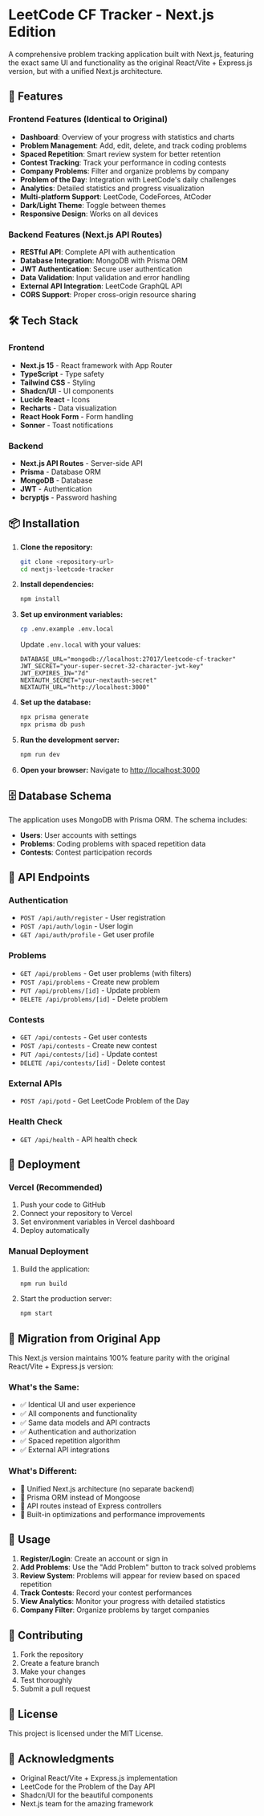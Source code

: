 # LeetCode CF Tracker - Next.js Edition

A comprehensive problem tracking application built with Next.js, featuring the exact same UI and functionality as the original React/Vite + Express.js version, but with a unified Next.js architecture.

## 🚀 Features

### Frontend Features (Identical to Original)
- **Dashboard**: Overview of your progress with statistics and charts
- **Problem Management**: Add, edit, delete, and track coding problems
- **Spaced Repetition**: Smart review system for better retention
- **Contest Tracking**: Track your performance in coding contests
- **Company Problems**: Filter and organize problems by company
- **Problem of the Day**: Integration with LeetCode's daily challenges
- **Analytics**: Detailed statistics and progress visualization
- **Multi-platform Support**: LeetCode, CodeForces, AtCoder
- **Dark/Light Theme**: Toggle between themes
- **Responsive Design**: Works on all devices

### Backend Features (Next.js API Routes)
- **RESTful API**: Complete API with authentication
- **Database Integration**: MongoDB with Prisma ORM
- **JWT Authentication**: Secure user authentication
- **Data Validation**: Input validation and error handling
- **External API Integration**: LeetCode GraphQL API
- **CORS Support**: Proper cross-origin resource sharing

## 🛠️ Tech Stack

### Frontend
- **Next.js 15** - React framework with App Router
- **TypeScript** - Type safety
- **Tailwind CSS** - Styling
- **Shadcn/UI** - UI components
- **Lucide React** - Icons
- **Recharts** - Data visualization
- **React Hook Form** - Form handling
- **Sonner** - Toast notifications

### Backend
- **Next.js API Routes** - Server-side API
- **Prisma** - Database ORM
- **MongoDB** - Database
- **JWT** - Authentication
- **bcryptjs** - Password hashing

## 📦 Installation

1. **Clone the repository:**
   ```bash
   git clone <repository-url>
   cd nextjs-leetcode-tracker
   ```

2. **Install dependencies:**
   ```bash
   npm install
   ```

3. **Set up environment variables:**
   ```bash
   cp .env.example .env.local
   ```

   Update `.env.local` with your values:
   ```env
   DATABASE_URL="mongodb://localhost:27017/leetcode-cf-tracker"
   JWT_SECRET="your-super-secret-32-character-jwt-key"
   JWT_EXPIRES_IN="7d"
   NEXTAUTH_SECRET="your-nextauth-secret"
   NEXTAUTH_URL="http://localhost:3000"
   ```

4. **Set up the database:**
   ```bash
   npx prisma generate
   npx prisma db push
   ```

5. **Run the development server:**
   ```bash
   npm run dev
   ```

6. **Open your browser:**
   Navigate to [http://localhost:3000](http://localhost:3000)

## 🗄️ Database Schema

The application uses MongoDB with Prisma ORM. The schema includes:

- **Users**: User accounts with settings
- **Problems**: Coding problems with spaced repetition data
- **Contests**: Contest participation records

## 🔧 API Endpoints

### Authentication
- `POST /api/auth/register` - User registration
- `POST /api/auth/login` - User login
- `GET /api/auth/profile` - Get user profile

### Problems
- `GET /api/problems` - Get user problems (with filters)
- `POST /api/problems` - Create new problem
- `PUT /api/problems/[id]` - Update problem
- `DELETE /api/problems/[id]` - Delete problem

### Contests
- `GET /api/contests` - Get user contests
- `POST /api/contests` - Create new contest
- `PUT /api/contests/[id]` - Update contest
- `DELETE /api/contests/[id]` - Delete contest

### External APIs
- `POST /api/potd` - Get LeetCode Problem of the Day

### Health Check
- `GET /api/health` - API health check

## 🚀 Deployment

### Vercel (Recommended)
1. Push your code to GitHub
2. Connect your repository to Vercel
3. Set environment variables in Vercel dashboard
4. Deploy automatically

### Manual Deployment
1. Build the application:
   ```bash
   npm run build
   ```

2. Start the production server:
   ```bash
   npm start
   ```

## 🔄 Migration from Original App

This Next.js version maintains 100% feature parity with the original React/Vite + Express.js version:

### What's the Same:
- ✅ Identical UI and user experience
- ✅ All components and functionality
- ✅ Same data models and API contracts
- ✅ Authentication and authorization
- ✅ Spaced repetition algorithm
- ✅ External API integrations

### What's Different:
- 🔄 Unified Next.js architecture (no separate backend)
- 🔄 Prisma ORM instead of Mongoose
- 🔄 API routes instead of Express controllers
- 🔄 Built-in optimizations and performance improvements

## 📱 Usage

1. **Register/Login**: Create an account or sign in
2. **Add Problems**: Use the "Add Problem" button to track solved problems
3. **Review System**: Problems will appear for review based on spaced repetition
4. **Track Contests**: Record your contest performances
5. **View Analytics**: Monitor your progress with detailed statistics
6. **Company Filter**: Organize problems by target companies

## 🤝 Contributing

1. Fork the repository
2. Create a feature branch
3. Make your changes
4. Test thoroughly
5. Submit a pull request

## 📄 License

This project is licensed under the MIT License.

## 🙏 Acknowledgments

- Original React/Vite + Express.js implementation
- LeetCode for the Problem of the Day API
- Shadcn/UI for the beautiful components
- Next.js team for the amazing framework
